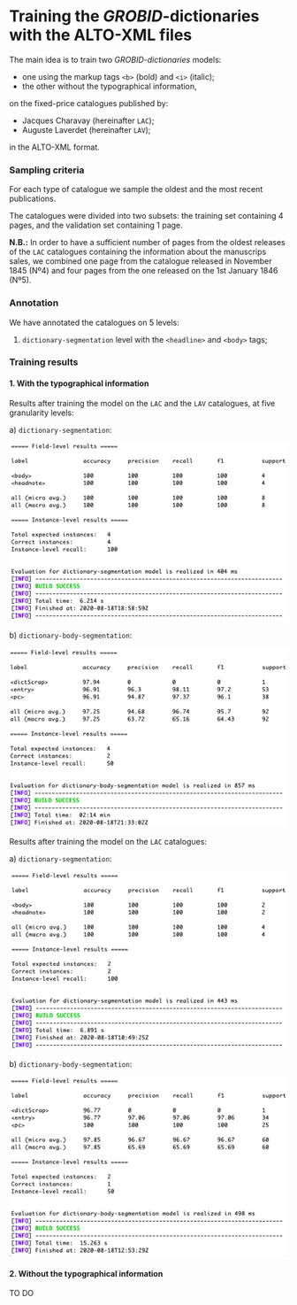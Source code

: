 # Training the *GROBID*-dictionaries with the ALTO-XML files

The main idea is to train two _GROBID-dictionaries_ models:

* one using the markup tags `<b>` (bold) and `<i>` (italic);
* the other without the typographical information,

on the fixed-price catalogues published by:

* Jacques Charavay (hereinafter `LAC`);
* Auguste Laverdet (hereinafter `LAV`);

in the ALTO-XML format.

### Sampling criteria

For each type of catalogue we sample the oldest and the most recent publications.

The catalogues were divided into two subsets: the training set containing 4 pages, and the validation set containing 1 page.

**N.B.:** In order to have a sufficient number of pages from the oldest releases of the `LAC` catalogues containing the information about the manuscrips sales, we combined one page from the catalogue released in November 1845 (Nº4) and four pages from the one released on the 1st January 1846 (Nº5).   

### Annotation 

We have annotated the catalogues on 5 levels:

1. `dictionary-segmentation` level with the `<headline>` and `<body>` tags;

### Training results

#### 1. With the typographical information

Results after training the model on the `LAC` and the `LAV` catalogues, at five granularity levels:

a) `dictionary-segmentation`:

 ![LAC_LAV_dictionary-segmentation](img/LAC_LAV_dictionary-segmentation.jpg)



b) `dictionary-body-segmentation`:

![LAC_LAV_dictionary-body-segmentation](img/LAC_LAV_dictionary-body-segmentation.jpg)

Results after training the model on the `LAC` catalogues:

a) `dictionary-segmentation`:

![LAC_dictionary-segmentation](img/LAC_dictionary-segmentation.jpg)

b) `dictionary-body-segmentation`:

![LAC_dictionary-body-segmentation](img/LAC_dictionary-body-segmentation.jpg)

#### 2. Without the typographical information

TO DO
